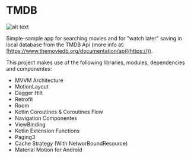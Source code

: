 # TMDB

![alt text](https://www.themoviedb.org/assets/2/v4/logos/v2/blue_long_1-8ba2ac31f354005783fab473602c34c3f4fd207150182061e425d366e4f34596.svg)

Simple-sample app for searching movies and for "watch later" saving in local database from the TMDB Api (more info at: [https://www.themoviedb.org/documentation/api](https://)).

This project makes use of the following libraries, modules, dependencies and componentes:

* MVVM Architecture
* MotionLayout
* Dagger Hilt
* Retrofit
* Room
* Kotlin Coroutines & Coroutines Flow
* Navigation Componentes
* ViewBinding
* Kotlin Extension Functions
* Paging3
* Cache Strategy (With NetworBoundResource)
* Material Motion for Android
